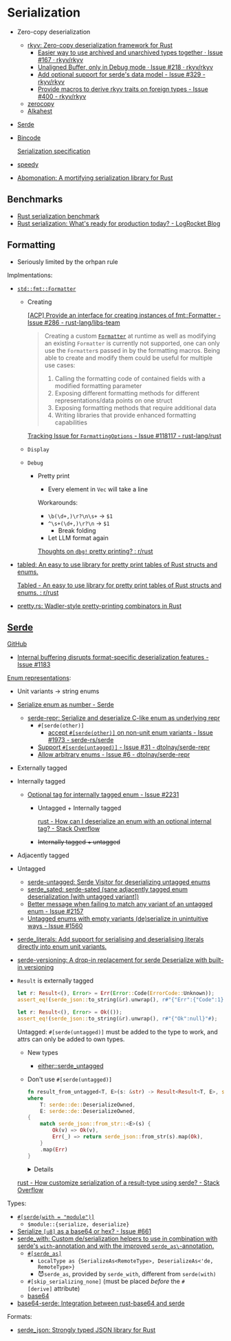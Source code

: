 # Serialization
- Zero-copy deserialization
  - [rkyv: Zero-copy deserialization framework for Rust](https://github.com/rkyv/rkyv)
    - [Easier way to use archived and unarchived types together · Issue #167 · rkyv/rkyv](https://github.com/rkyv/rkyv/issues/167)
    - [Unaligned Buffer, only in Debug mode · Issue #218 · rkyv/rkyv](https://github.com/rkyv/rkyv/issues/218)
    - [Add optional support for serde's data model - Issue #329 - rkyv/rkyv](https://github.com/rkyv/rkyv/issues/329)
    - [Provide macros to derive rkyv traits on foreign types - Issue #400 - rkyv/rkyv](https://github.com/rkyv/rkyv/issues/400)
  - [zerocopy](https://github.com/google/zerocopy)
  - [Alkahest](https://github.com/zakarumych/alkahest)

- [Serde](#serde)

- [Bincode](https://github.com/bincode-org/bincode)

  [Serialization specification](https://github.com/bincode-org/bincode/blob/trunk/docs/spec.md)

- [speedy](https://github.com/koute/speedy)

- [Abomonation: A mortifying serialization library for Rust](https://github.com/TimelyDataflow/abomonation)

## Benchmarks
- [Rust serialization benchmark](https://github.com/djkoloski/rust_serialization_benchmark)
- [Rust serialization: What's ready for production today? - LogRocket Blog](https://blog.logrocket.com/rust-serialization-whats-ready-for-production-today/)

## Formatting
- Seriously limited by the orhpan rule

Implmentations:
- [`std::fmt::Formatter`](https://doc.rust-lang.org/std/fmt/struct.Formatter.html)
  - Creating

    [\[ACP\] Provide an interface for creating instances of fmt::Formatter - Issue #286 - rust-lang/libs-team](https://github.com/rust-lang/libs-team/issues/286)
    > Creating a custom [`Formatter`](https://doc.rust-lang.org/std/fmt/struct.Formatter.html) at runtime as well as modifying an existing `Formatter` is currently not supported, one can only use the `Formatter`s passed in by the formatting macros. Being able to create and modify them could be useful for multiple use cases:
    > 1. Calling the formatting code of contained fields with a modified formatting parameter
    > 2. Exposing different formatting methods for different representations/data points on one struct
    > 3. Exposing formatting methods that require additional data
    > 4. Writing libraries that provide enhanced formatting capabilities

    [Tracking Issue for `FormattingOptions` - Issue #118117 - rust-lang/rust](https://github.com/rust-lang/rust/issues/118117)

  - `Display`

  - `Debug`
    - Pretty print
      - Every element in `Vec` will take a line

      Workarounds:
      - `\b(\d+,)\r?\n\s+` -> `$1 `
      - `^\s+(\d+,)\r?\n` -> `$1 `
        - Break folding
      - Let LLM format again

      [Thoughts on `dbg!` pretty printing? : r/rust](https://www.reddit.com/r/rust/comments/1cp9rv8/thoughts_on_dbg_pretty_printing/)

- [tabled: An easy to use library for pretty print tables of Rust structs and enums.](https://github.com/zhiburt/tabled)

  [Tabled - An easy to use library for pretty print tables of Rust structs and enums. : r/rust](https://www.reddit.com/r/rust/comments/nqrkyh/tabled_an_easy_to_use_library_for_pretty_print/)

- [pretty.rs: Wadler-style pretty-printing combinators in Rust](https://github.com/Marwes/pretty.rs)

## [Serde](https://serde.rs/)
[GitHub](https://github.com/serde-rs/serde)
- [Internal buffering disrupts format-specific deserialization features - Issue #1183](https://github.com/serde-rs/serde/issues/1183)

[Enum representations](https://serde.rs/enum-representations.html):
- Unit variants → string enums
- [Serialize enum as number - Serde](https://serde.rs/enum-number.html)
  - [serde-repr: Serialize and deserialize C-like enum as underlying repr](https://github.com/dtolnay/serde-repr)
    - `#[serde(other)]`
      - [accept `#[serde(other)]` on non-unit enum variants - Issue #1973 - serde-rs/serde](https://github.com/serde-rs/serde/issues/1973)
    - [Support `#[serde(untagged)]` - Issue #31 - dtolnay/serde-repr](https://github.com/dtolnay/serde-repr/issues/31)
    - [Allow arbitrary enums - Issue #6 - dtolnay/serde-repr](https://github.com/dtolnay/serde-repr/issues/6)
- Externally tagged
- Internally tagged
  - [Optional tag for internally tagged enum - Issue #2231](https://github.com/serde-rs/serde/issues/2231)
    - Untagged + Internally tagged
      
      [rust - How can I deserialize an enum with an optional internal tag? - Stack Overflow](https://stackoverflow.com/questions/61216723/how-can-i-deserialize-an-enum-with-an-optional-internal-tag)
    - ~~Internally tagged + untagged~~
- Adjacently tagged
- Untagged
  - [serde-untagged: Serde Visitor for deserializing untagged enums](https://github.com/dtolnay/serde-untagged)
  - [serde\_sated: serde-sated (sane adjacently tagged enum deserialization \[with untagged variant\])](https://github.com/muttleyxd/serde_sated)
  - [Better message when failing to match any variant of an untagged enum - Issue #2157](https://github.com/serde-rs/serde/issues/2157)
  - [Untagged enums with empty variants (de)serialize in unintuitive ways - Issue #1560](https://github.com/serde-rs/serde/issues/1560)
- [serde\_literals: Add support for serialising and deserialising literals directly into enum unit variants.](https://github.com/andrewlowndes/serde_literals)
- [serde-versioning: A drop-in replacement for serde Deserialize with built-in versioning](https://github.com/vic1707/serde-versioning)
- `Result` is externally tagged
  ```rust
  let r: Result<(), Error> = Err(Error::Code(ErrorCode::Unknown));
  assert_eq!(serde_json::to_string(&r).unwrap(), r#"{"Err":{"Code":1}}"#);

  let r: Result<(), Error> = Ok(());
  assert_eq!(serde_json::to_string(&r).unwrap(), r#"{"Ok":null}"#);
  ```

  Untagged: `#[serde(untagged)]` must be added to the type to work, and attrs can only be added to own types.
  - New types
    - [either::serde\_untagged](https://docs.rs/either/latest/either/serde_untagged/index.html)
  - Don't use `#[serde(untagged)]`
    ```rust
    fn result_from_untagged<T, E>(s: &str) -> Result<Result<T, E>, serde_json::Error>
    where
        T: serde::de::DeserializeOwned,
        E: serde::de::DeserializeOwned,
    {
        match serde_json::from_str::<E>(s) {
            Ok(v) => Ok(v),
            Err(_) => return serde_json::from_str(s).map(Ok),
        }
        .map(Err)
    }
    ```
    
    <details>

    ```rust
    pub fn res_from_str<T>(s: &str) -> Result<Result<T, ResponseError>, serde_json::Error>
    where
        T: serde::de::DeserializeOwned,
    {
        match serde_json::from_str::<ResponseError>(s) {
            Ok(e) => Ok(e),
            Err(_) => return serde_json::from_str(s).map(Ok),
        }
        .map(Err)
    }
    ```
    ```rust
    pub fn res_from_str<T>(s: &str) -> Result<Result<T, Error>, serde_json::Error>
    where
        T: serde::de::DeserializeOwned,
    {
        match serde_json::from_str::<ResponseError>(s) {
            Ok(e) => Ok(e),
            Err(_) => return serde_json::from_str(s).map(Ok),
        }
        .map(Error::from)
        .map(Err)
    }
    ```
    ```rust
    pub fn res_from_str<T>(s: &str) -> Result<T, Error>
    where
        T: serde::de::DeserializeOwned,
    {
        match serde_json::from_str::<ResponseError>(s) {
            Ok(e) => Err(e.into()),
            Err(_) => Ok(serde_json::from_str(s)?),
        }
    }
    ```
    </details>

  [rust - How customize serialization of a result-type using serde? - Stack Overflow](https://stackoverflow.com/questions/76604700/how-customize-serialization-of-a-result-type-using-serde)

Types:
- [`#[serde(with = "module")]`](https://serde.rs/field-attrs.html#with)
  - `$module::{serialize, deserialize}`
- [Serialize `[u8]` as a base64 or hex? - Issue #661](https://github.com/serde-rs/serde/issues/661)
- [serde\_with: Custom de/serialization helpers to use in combination with serde's `with`-annotation and with the improved `serde_as\`-annotation.](https://github.com/jonasbb/serde_with/)
  - [`#[serde_as]`](https://docs.rs/serde_with/3.11.0/serde_with/guide/serde_as/index.html)
    - `LocalType as {SerializeAs<RemoteType>, DeserializeAs<'de, RemoteType>}`
    - 😈`serde_as`, provided by `serde_with`, different from `serde(with)`
  - `#[skip_serializing_none]` (must be placed *before* the `#[derive]` attribute)
  - [base64](https://docs.rs/serde_with/latest/serde_with/base64/index.html)
- [base64-serde: Integration between rust-base64 and serde](https://github.com/marshallpierce/base64-serde)

Formats:
- [serde\_json: Strongly typed JSON library for Rust](https://github.com/serde-rs/json)